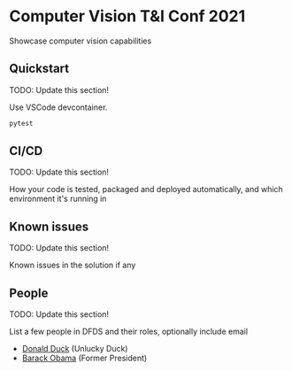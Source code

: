 # Computer Vision T&I Conf 2021

Showcase computer vision capabilities

## Quickstart

TODO: Update this section!

Use VSCode devcontainer.

```md
pytest
```

## CI/CD

TODO: Update this section!

How your code is tested, packaged and deployed automatically, and which
environment it's running in

## Known issues

TODO: Update this section!

Known issues in the solution if any

## People

TODO: Update this section!

List a few people in DFDS and their roles, optionally include email

- [Donald Duck](mailto:donald@duckburg.org) (Unlucky Duck)
- [Barack Obama](obama@us.gov) (Former President)
